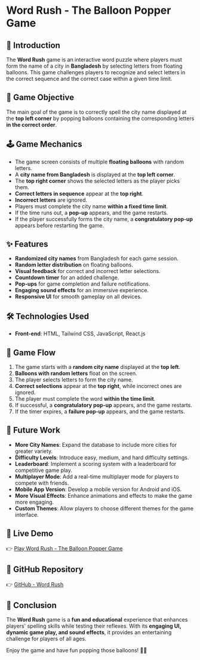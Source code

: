 # Word Rush - The Balloon Popper Game

## 🎈 Introduction

The **Word Rush** game is an interactive word puzzle where players must form the name of a city in **Bangladesh** by selecting letters from floating balloons. This game challenges players to recognize and select letters in the correct sequence and the correct case within a given time limit.

## 🎯 Game Objective

The main goal of the game is to correctly spell the city name displayed at the **top left corner** by popping balloons containing the corresponding letters **in the correct order**.

## 🕹️ Game Mechanics

- The game screen consists of multiple **floating balloons** with random letters.
- A **city name from Bangladesh** is displayed at the **top left corner**.
- The **top right corner** shows the selected letters as the player picks them.
- **Correct letters in sequence** appear at the **top right**.
- **Incorrect letters** are ignored.
- Players must complete the city name **within a fixed time limit**.
- If the time runs out, a **pop-up** appears, and the game restarts.
- If the player successfully forms the city name, a **congratulatory pop-up** appears before restarting the game.

## ✨ Features

- **Randomized city names** from Bangladesh for each game session.
- **Random letter distribution** on floating balloons.
- **Visual feedback** for correct and incorrect letter selections.
- **Countdown timer** for an added challenge.
- **Pop-ups** for game completion and failure notifications.
- **Engaging sound effects** for an immersive experience.
- **Responsive UI** for smooth gameplay on all devices.

## 🛠️ Technologies Used

- **Front-end**: HTML, Tailwind CSS, JavaScript, React.js

## 🔄 Game Flow

1. The game starts with a **random city name** displayed at the **top left**.
2. **Balloons with random letters** float on the screen.
3. The player selects letters to form the city name.
4. **Correct selections** appear at the **top right**, while incorrect ones are ignored.
5. The player must complete the word **within the time limit**.
6. If successful, a **congratulatory pop-up** appears, and the game restarts.
7. If the timer expires, a **failure pop-up** appears, and the game restarts.

## 🔮 Future Work

- **More City Names**: Expand the database to include more cities for greater variety.
- **Difficulty Levels**: Introduce easy, medium, and hard difficulty settings.
- **Leaderboard**: Implement a scoring system with a leaderboard for competitive game play.
- **Multiplayer Mode**: Add a real-time multiplayer mode for players to compete with friends.
- **Mobile App Version**: Develop a mobile version for Android and iOS.
- **More Visual Effects**: Enhance animations and effects to make the game more engaging.
- **Custom Themes**: Allow players to choose different themes for the game interface.

## 🔗 Live Demo

👉 [Play Word Rush - The Balloon Popper Game](https://ornate-pithivier-164a6b.netlify.app)

## 📂 GitHub Repository

👉 [GitHub - Word Rush](https://github.com/mh-shihan/word-rush)

## 📌 Conclusion

The **Word Rush** game is a **fun and educational** experience that enhances players' spelling skills while testing their reflexes. With its **engaging UI, dynamic game play, and sound effects**, it provides an entertaining challenge for players of all ages.

Enjoy the game and have fun popping those balloons! 🎈🎉

